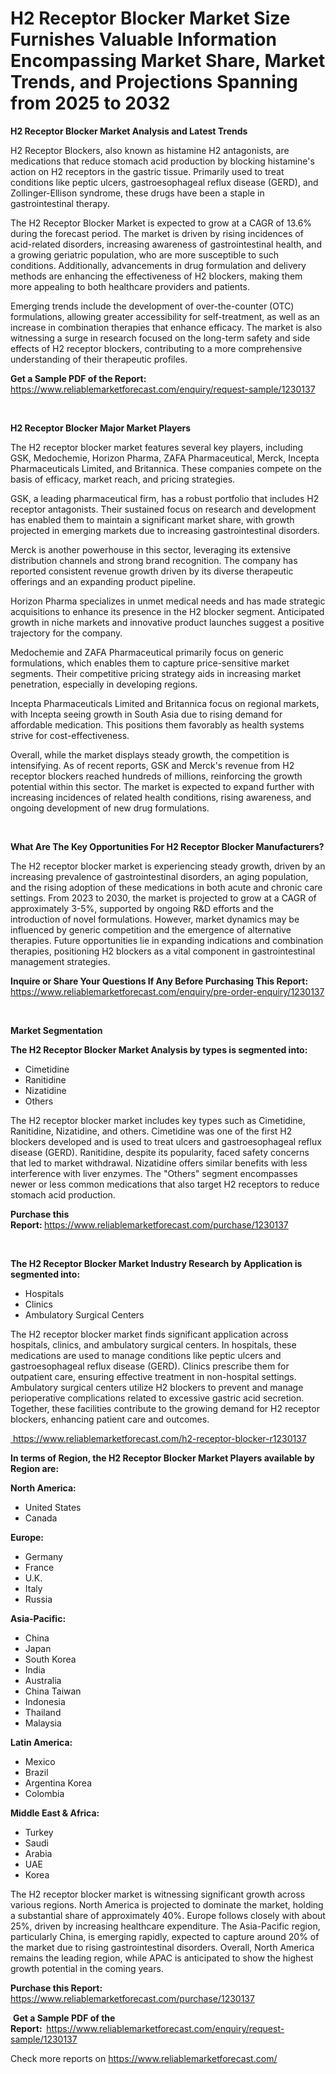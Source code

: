 <p><h1>H2 Receptor Blocker Market Size Furnishes Valuable Information Encompassing Market Share, Market Trends, and Projections Spanning from 2025 to 2032</h1></p><p><strong>H2 Receptor Blocker Market Analysis and Latest Trends</strong></p>
<p><p>H2 Receptor Blockers, also known as histamine H2 antagonists, are medications that reduce stomach acid production by blocking histamine's action on H2 receptors in the gastric tissue. Primarily used to treat conditions like peptic ulcers, gastroesophageal reflux disease (GERD), and Zollinger-Ellison syndrome, these drugs have been a staple in gastrointestinal therapy.</p><p>The H2 Receptor Blocker Market is expected to grow at a CAGR of 13.6% during the forecast period. The market is driven by rising incidences of acid-related disorders, increasing awareness of gastrointestinal health, and a growing geriatric population, who are more susceptible to such conditions. Additionally, advancements in drug formulation and delivery methods are enhancing the effectiveness of H2 blockers, making them more appealing to both healthcare providers and patients.</p><p>Emerging trends include the development of over-the-counter (OTC) formulations, allowing greater accessibility for self-treatment, as well as an increase in combination therapies that enhance efficacy. The market is also witnessing a surge in research focused on the long-term safety and side effects of H2 receptor blockers, contributing to a more comprehensive understanding of their therapeutic profiles.</p></p>
<p><strong>Get a Sample PDF of the Report:&nbsp;</strong> <a href="https://www.reliablemarketforecast.com/enquiry/request-sample/1230137?utm_campaign=3030&utm_medium=2&utm_source=Github&utm_content=ia&utm_term=08032025&utm_id=h2-receptor-blocker">https://www.reliablemarketforecast.com/enquiry/request-sample/1230137</a></p>
<p>&nbsp;</p>
<p><strong>H2 Receptor Blocker Major Market Players</strong></p>
<p><p>The H2 receptor blocker market features several key players, including GSK, Medochemie, Horizon Pharma, ZAFA Pharmaceutical, Merck, Incepta Pharmaceuticals Limited, and Britannica. These companies compete on the basis of efficacy, market reach, and pricing strategies.</p><p>GSK, a leading pharmaceutical firm, has a robust portfolio that includes H2 receptor antagonists. Their sustained focus on research and development has enabled them to maintain a significant market share, with growth projected in emerging markets due to increasing gastrointestinal disorders.</p><p>Merck is another powerhouse in this sector, leveraging its extensive distribution channels and strong brand recognition. The company has reported consistent revenue growth driven by its diverse therapeutic offerings and an expanding product pipeline.</p><p>Horizon Pharma specializes in unmet medical needs and has made strategic acquisitions to enhance its presence in the H2 blocker segment. Anticipated growth in niche markets and innovative product launches suggest a positive trajectory for the company.</p><p>Medochemie and ZAFA Pharmaceutical primarily focus on generic formulations, which enables them to capture price-sensitive market segments. Their competitive pricing strategy aids in increasing market penetration, especially in developing regions.</p><p>Incepta Pharmaceuticals Limited and Britannica focus on regional markets, with Incepta seeing growth in South Asia due to rising demand for affordable medication. This positions them favorably as health systems strive for cost-effectiveness.</p><p>Overall, while the market displays steady growth, the competition is intensifying. As of recent reports, GSK and Merck's revenue from H2 receptor blockers reached hundreds of millions, reinforcing the growth potential within this sector. The market is expected to expand further with increasing incidences of related health conditions, rising awareness, and ongoing development of new drug formulations.</p></p>
<p>&nbsp;</p>
<p><strong>What Are The Key Opportunities For H2 Receptor Blocker Manufacturers?</strong></p>
<p><p>The H2 receptor blocker market is experiencing steady growth, driven by an increasing prevalence of gastrointestinal disorders, an aging population, and the rising adoption of these medications in both acute and chronic care settings. From 2023 to 2030, the market is projected to grow at a CAGR of approximately 3-5%, supported by ongoing R&D efforts and the introduction of novel formulations. However, market dynamics may be influenced by generic competition and the emergence of alternative therapies. Future opportunities lie in expanding indications and combination therapies, positioning H2 blockers as a vital component in gastrointestinal management strategies.</p></p>
<p><strong>Inquire or Share Your Questions If Any Before Purchasing This Report:</strong> <a href="https://www.reliablemarketforecast.com/enquiry/pre-order-enquiry/1230137?utm_campaign=3030&utm_medium=2&utm_source=Github&utm_content=ia&utm_term=08032025&utm_id=h2-receptor-blocker">https://www.reliablemarketforecast.com/enquiry/pre-order-enquiry/1230137</a></p>
<p>&nbsp;</p>
<p><strong>Market Segmentation</strong></p>
<p><strong>The H2 Receptor Blocker Market Analysis by types is segmented into:</strong></p>
<p><ul><li>Cimetidine</li><li>Ranitidine</li><li>Nizatidine</li><li>Others</li></ul></p>
<p><p>The H2 receptor blocker market includes key types such as Cimetidine, Ranitidine, Nizatidine, and others. Cimetidine was one of the first H2 blockers developed and is used to treat ulcers and gastroesophageal reflux disease (GERD). Ranitidine, despite its popularity, faced safety concerns that led to market withdrawal. Nizatidine offers similar benefits with less interference with liver enzymes. The "Others" segment encompasses newer or less common medications that also target H2 receptors to reduce stomach acid production.</p></p>
<p><strong>Purchase this Report:&nbsp;</strong><a href="https://www.reliablemarketforecast.com/purchase/1230137?utm_campaign=3030&utm_medium=2&utm_source=Github&utm_content=ia&utm_term=08032025&utm_id=h2-receptor-blocker">https://www.reliablemarketforecast.com/purchase/1230137</a></p>
<p>&nbsp;</p>
<p><strong>The H2 Receptor Blocker Market Industry Research by Application is segmented into:</strong></p>
<p><ul><li>Hospitals</li><li>Clinics</li><li>Ambulatory Surgical Centers</li></ul></p>
<p><p>The H2 receptor blocker market finds significant application across hospitals, clinics, and ambulatory surgical centers. In hospitals, these medications are used to manage conditions like peptic ulcers and gastroesophageal reflux disease (GERD). Clinics prescribe them for outpatient care, ensuring effective treatment in non-hospital settings. Ambulatory surgical centers utilize H2 blockers to prevent and manage perioperative complications related to excessive gastric acid secretion. Together, these facilities contribute to the growing demand for H2 receptor blockers, enhancing patient care and outcomes.</p></p>
<p><a href="https://www.reliablemarketforecast.com/h2-receptor-blocker-r1230137?utm_campaign=3030&utm_medium=2&utm_source=Github&utm_content=ia&utm_term=08032025&utm_id=h2-receptor-blocker">&nbsp;https://www.reliablemarketforecast.com/h2-receptor-blocker-r1230137</a></p>
<p><strong>In terms of Region, the H2 Receptor Blocker Market Players available by Region are:</strong></p>
<p>
    <p> <strong> North America: </strong>
        <ul>
            <li>United States</li>
            <li>Canada</li>
        </ul>
        </p> 
    <p> <strong> Europe: </strong>
        <ul>
            <li>Germany</li>
            <li>France</li>
            <li>U.K.</li>
            <li>Italy</li>
            <li>Russia</li>
        </ul>
        </p> 
    <p> <strong> Asia-Pacific: </strong>
        <ul>
            <li>China</li>
            <li>Japan</li>
            <li>South Korea</li>
            <li>India</li>
            <li>Australia</li>
            <li>China Taiwan</li>
            <li>Indonesia</li>
            <li>Thailand</li>
            <li>Malaysia</li>
        </ul>
        </p> 
    <p> <strong> Latin America: </strong>
        <ul>
            <li>Mexico</li>
            <li>Brazil</li>
            <li>Argentina Korea</li>
            <li>Colombia</li>
        </ul>
        </p> 
    <p> <strong> Middle East & Africa: </strong>
        <ul>
            <li>Turkey</li>
            <li>Saudi</li>
            <li>Arabia</li>
            <li>UAE</li>
            <li>Korea</li>
        </ul>
    </p>
    </p>
<p><p>The H2 receptor blocker market is witnessing significant growth across various regions. North America is projected to dominate the market, holding a substantial share of approximately 40%. Europe follows closely with about 25%, driven by increasing healthcare expenditure. The Asia-Pacific region, particularly China, is emerging rapidly, expected to capture around 20% of the market due to rising gastrointestinal disorders. Overall, North America remains the leading region, while APAC is anticipated to show the highest growth potential in the coming years.</p></p>
<p><strong>Purchase this Report: </strong><a href="https://www.reliablemarketforecast.com/purchase/1230137?utm_campaign=3030&utm_medium=2&utm_source=Github&utm_content=ia&utm_term=08032025&utm_id=h2-receptor-blocker">https://www.reliablemarketforecast.com/purchase/1230137</a></p>
<p>&nbsp;<strong>Get a Sample PDF of the Report:&nbsp;&nbsp;</strong><a href="https://www.reliablemarketforecast.com/enquiry/request-sample/1230137?utm_campaign=3030&utm_medium=2&utm_source=Github&utm_content=ia&utm_term=08032025&utm_id=h2-receptor-blocker">https://www.reliablemarketforecast.com/enquiry/request-sample/1230137</a></p>
<p><strong></strong></p>
<p>Check more reports on <a href="https://www.reliablemarketforecast.com/?utm_campaign=3030&utm_medium=2&utm_source=Github&utm_content=ia&utm_term=08032025&utm_id=h2-receptor-blocker">https://www.reliablemarketforecast.com/</a></p>